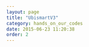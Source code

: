 ```yaml
---
layout: page
title: "UbismartV3"
category: hands_on_our_codes
date: 2015-06-23 11:20:38
order: 2
---
```



